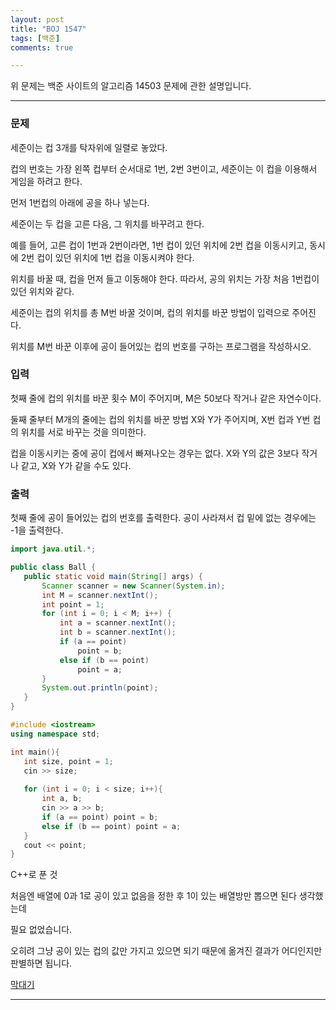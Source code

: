 ```yaml
---
layout: post
title: "BOJ 1547"
tags: [백준]
comments: true

---
```


위 문제는 백준 사이트의 알고리즘 14503 문제에 관한 설명입니다.<br>

---

### 문제
세준이는 컵 3개를 탁자위에 일렬로 놓았다.

컵의 번호는 가장 왼쪽 컵부터 순서대로 1번, 2번 3번이고, 세준이는 이 컵을 이용해서 게임을 하려고 한다.

먼저 1번컵의 아래에 공을 하나 넣는다.

세준이는 두 컵을 고른 다음, 그 위치를 바꾸려고 한다.

예를 들어, 고른 컵이 1번과 2번이라면, 1번 컵이 있던 위치에 2번 컵을 이동시키고, 동시에 2번 컵이 있던 위치에 1번 컵을 이동시켜야 한다.

위치를 바꿀 때, 컵을 먼저 들고 이동해야 한다. 따라서, 공의 위치는 가장 처음 1번컵이 있던 위치와 같다.

세준이는 컵의 위치를 총 M번 바꿀 것이며, 컵의 위치를 바꾼 방법이 입력으로 주어진다.

위치를 M번 바꾼 이후에 공이 들어있는 컵의 번호를 구하는 프로그램을 작성하시오.
### 입력

첫째 줄에 컵의 위치를 바꾼 횟수 M이 주어지며, M은 50보다 작거나 같은 자연수이다.

둘째 줄부터 M개의 줄에는 컵의 위치를 바꾼 방법 X와 Y가 주어지며, X번 컵과 Y번 컵의 위치를 서로 바꾸는 것을 의미한다.

컵을 이동시키는 중에 공이 컵에서 빠져나오는 경우는 없다. X와 Y의 값은 3보다 작거나 같고, X와 Y가 같을 수도 있다.

### 출력

첫째 줄에 공이 들어있는 컵의 번호를 출력한다. 공이 사라져서 컵 밑에 없는 경우에는 -1을 출력한다.
 
 ```java
import java.util.*;

public class Ball {
    public static void main(String[] args) {
        Scanner scanner = new Scanner(System.in);
        int M = scanner.nextInt();
        int point = 1;
        for (int i = 0; i < M; i++) {
            int a = scanner.nextInt();
            int b = scanner.nextInt();
            if (a == point)
                point = b;
            else if (b == point)
                point = a;
        }
        System.out.println(point);
    }
}
```
 
 
 ``` C++
#include <iostream>
using namespace std;

int main(){
	int size, point = 1;
	cin >> size;
	
	for (int i = 0; i < size; i++){
		int a, b;
		cin >> a >> b;
		if (a == point) point = b;
		else if (b == point) point = a;
	}
	cout << point;
}
 

```
C++로 푼 것

처음엔 배열에 0과 1로 공이 있고 없음을 정한 후 1이 있는 배열방만 뽑으면 된다 생각했는데

필요 없었습니다. 

오히려 그냥 공이 있는 컵의 값만 가지고 있으면 되기 때문에 옮겨진 결과가 어디인지만 판별하면 됩니다.

<a href="https://www.acmicpc.net/problem/1547">막대기</a>

---
